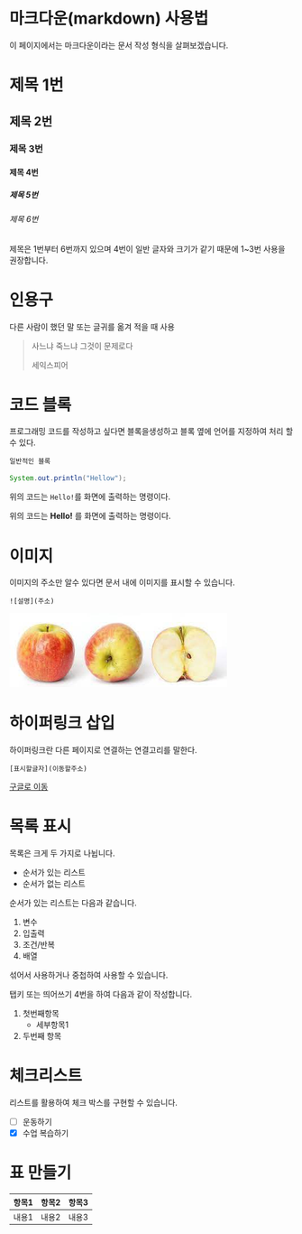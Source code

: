 # 마크다운(markdown) 사용법

이 페이지에서는 마크다운이라는 문서 작성 형식을 살펴보겠습니다.

# 제목 1번
## 제목 2번 
### 제목 3번 
#### 제목 4번 
##### 제목 5번 
###### 제목 6번 

제목은 1번부터 6번까지 있으며 4번이 일반 글자와 크기가 같기 때문에 1~3번 사용을 권장합니다.

# 인용구 

다른 사람이 했던 말 또는 글귀를 옮겨 적을 때 사용

> 사느냐 죽느냐 그것이 문제로다
> 
> 세익스피어


# 코드 블록

프로그래밍 코드를 작성하고 싶다면 블록을생성하고 블록 옆에 언어를 지정하여 처리 할 수 있다.

```
일반적인 블록
```

```java
System.out.println("Hellow");
```

위의 코드는 `Hello!`를 화면에 출력하는 명령이다.

위의 코드는 **Hello!** 를 화면에 출력하는 명령이다.

# 이미지

이미지의 주소만 알수 있다면 문서 내에 이미지를 표시할 수 있습니다.

```
![설명](주소)
```

![사과](https://github.com/smilesyk0323/kh230619/blob/main/baekjoon/download.jpg?raw=true)


# 하이퍼링크 삽입

하이퍼링크란 다른 페이지로 연결하는 연결고리를 말한다.

```
[표시할글자](이동할주소)
```

[구글로 이동](https://www.google.com/)


# 목록 표시

목록은 크게 두 가지로 나뉩니다.

- 순서가 있는 리스트
- 순서가 없는 리스트

순서가 있는 리스트는 다음과 같습니다.

1. 변수
2. 입출력
3. 조건/반복
4. 배열

섞어서 사용하거나 중첩하여 사용할 수 있습니다.

탭키 또는 띄어쓰기 4번을 하여 다음과 같이 작성합니다. 

1. 첫번째항목
    - 세부항목1
2. 두번째 항목


# 체크리스트

리스트를 활용하여 체크 박스를 구현할 수 있습니다.

- [ ] 운동하기
- [X] 수업 복습하기

# 표 만들기 

| 항목1 | 항목2 | 항목3|
|---|---|---|
| 내용1 | 내용2 | 내용3 |







